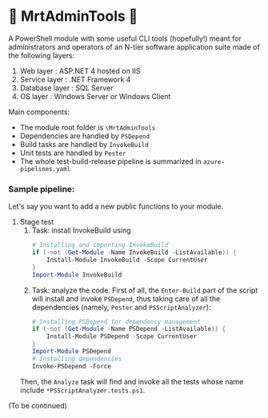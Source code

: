 # :hammer: MrtAdminTools :wrench:
A PowerShell module with some useful CLI tools (hopefully!) meant for administrators and operators of an N-tier software application suite made of the following layers:

1) Web layer : ASP.NET 4 hosted on IIS
2) Service layer : .NET Framework 4
3) Database layer : SQL Server
4) OS layer : Windows Server or Windows Client

Main components:
* The module root folder is `\MrtAdminTools`
* Dependencies are handled by `PSDepend`
* Build tasks are handled by `InvokeBuild`
* Unit tests are handled by `Pester`
* The whole test-build-release pipeline is summarized in `azure-pipelines.yaml`

### Sample pipeline:

Let's say you want to add a new public functions to your module.

1) Stage test
   1) Task: install InvokeBuild using
        ```powershell
        # Installing and importing InvokeBuild
        if (-not (Get-Module -Name InvokeBuild -ListAvailable)) {
            Install-Module InvokeBuild -Scope CurrentUser
        }
        Import-Module InvokeBuild
        ```
    1) Task: analyze the code. First of all, the `Enter-Build` part of the script will install and invoke `PSDepend`, thus taking care of all the dependencies (namely, `Pester` and `PSScriptAnalyzer`):
        ```powershell
        # Installing PSDepend for dependency management
        if (-not (Get-Module -Name PSDepend -ListAvailable)) {
            Install-Module PSDepend -Scope CurrentUser
        }
        Import-Module PSDepend
        # Installing dependencies
        Invoke-PSDepend -Force
        ```
    Then, the `Analyze` task will find and invoke all the tests whose name include `*PSScriptAnalyzer.tests.ps1`. 

(To be continued)